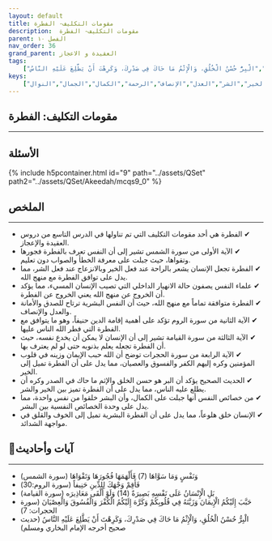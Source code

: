 ```yaml
---
layout: default
title: مقومات التكليف- الفطرة
description:  مقومات التكليف- الفطرة
parent: الفصل ١٠
nav_order: 36
grand_parent: العقيدة و الاعجاز
tags: 
    ["وَنَفْسٍ وَمَا سَوَّاهَا (7) فَأَلْهَمَهَا فُجُورَهَا وَتَقْوَاهَا","فَأَقِمْ وَجْهَكَ لِلدِّينِ حَنِيفاً","بَلِ الْإِنْسَانُ عَلَى نَفْسِهِ بَصِيرَةٌ (14) وَلَوْ أَلْقَى مَعَاذِيرَه","حَبَّبَ إِلَيْكُمُ الْإِيمَانَ وَزَيَّنَهُ فِي قُلُوبِكُمْ وَكَرَّهَ إِلَيْكُمُ الْكُفْرَ وَالْفُسُوقَ وَالْعِصْيَانَ","الْبِرُّ حُسْنُ الْخُلُقِ، وَالْإِثْمُ مَا حَاكَ فِي صَدْرِكَ، وَكَرِهْتَ أَنْ يَطَّلِعَ عَلَيْهِ النَّاسُ"]
keys:
    ["الفطرة","النفس","التكليف","الآيات","الأحاديث","البر","الإثم","الخير","الشر","العدل","الإنصاف","الرحمة","الكمال","الجمال","النوال"]
---
```

## ‏مقومات التكليف: الفطرة
***
## الأسئلة 
{% include h5pcontainer.html id="9" path="../assets/QSet" path2="../assets/QSet/Akeedah/mcqs9_0" %}
## الملخص
***
- ‏✔ الفطرة هي أحد مقومات التكليف التي تم تناولها في الدرس التاسع من دروس العقيدة والإعجاز. 
- ‏✔ الآية الأولى من سورة الشمس تشير إلى أن النفس تعرف بالفطرة فجورها وتقواها، حيث جبلت على معرفة الخطأ والصواب دون تعليم. 
- ‏✔ الفطرة تجعل الإنسان يشعر بالراحة عند فعل الخير وبالانزعاج عند فعل الشر، مما يدل على توافق الفطرة مع منهج الله. 
- ‏✔ علماء النفس يصفون حالة الانهيار الداخلي التي تصيب الإنسان المسيء، مما يؤكد أن الخروج عن منهج الله يعني الخروج عن الفطرة. 
- ‏✔ الفطرة متوافقة تماماً مع منهج الله، حيث أن النفس البشرية ترتاح للصدق والأمانة والعدل والإنصاف. 
- ‏✔ الآية الثانية من سورة الروم تؤكد على أهمية إقامة الدين حنيفاً، وهو ما يتوافق مع الفطرة التي فطر الله الناس عليها. 
- ‏✔ الآية الثالثة من سورة القيامة تشير إلى أن الإنسان لا يمكن أن يخدع نفسه، حيث أن الفطرة تجعله يعلم بذنوبه حتى لو لم يعترف بها. 
- ‏✔ الآية الرابعة من سورة الحجرات توضح أن الله حبب الإيمان وزينه في قلوب المؤمنين وكره إليهم الكفر والفسوق والعصيان، مما يدل على أن الفطرة تميل إلى الخير. 
- ‏✔ الحديث الصحيح يؤكد أن البر هو حسن الخلق والإثم ما حاك في الصدر وكره أن يطلع عليه الناس، مما يدل على أن الفطرة تميز بين الخير والشر. 
- ‏✔ من خصائص النفس أنها جبلت على الكمال، وأن البشر خلقوا من نفس واحدة، مما يدل على وحدة الخصائص النفسية بين البشر. 
- ‏✔ الإنسان خلق هلوعاً، مما يدل على أن الفطرة البشرية تميل إلى الخوف والقلق في مواجهة الشدائد. 

## 📜آيات وأحاديث
***
- ‏وَنَفْسٍ وَمَا سَوَّاهَا (7) فَأَلْهَمَهَا فُجُورَهَا وَتَقْوَاهَا (سورة الشمس)
- ‏فَأَقِمْ وَجْهَكَ لِلدِّينِ حَنِيفاً (سورة الروم:30)
- ‏بَلِ الْإِنْسَانُ عَلَى نَفْسِهِ بَصِيرَةٌ (14) وَلَوْ أَلْقَى مَعَاذِيرَه (سورة القيامة)
- ‏حَبَّبَ إِلَيْكُمُ الْإِيمَانَ وَزَيَّنَهُ فِي قُلُوبِكُمْ وَكَرَّهَ إِلَيْكُمُ الْكُفْرَ وَالْفُسُوقَ وَالْعِصْيَانَ (سورة الحجرات: 7)
- ‏الْبِرُّ حُسْنُ الْخُلُقِ، وَالْإِثْمُ مَا حَاكَ فِي صَدْرِكَ، وَكَرِهْتَ أَنْ يَطَّلِعَ عَلَيْهِ النَّاسُ (حديث صحيح أخرجه الإمام البخاري ومسلم)

